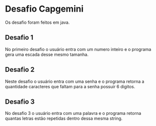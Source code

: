 # Desafio Capgemini

 Os desafio foram feitos em java.

## Desafio 1 

No primeiro desafio o usuário entra com um numero inteiro e o programa gera uma escada desse mesmo tamanha.

 

## Desafio 2

Neste desafio o usuário entra com uma senha e o programa retorna a quantidade caracteres que faltam para a senha possuir 6 digitos.

 

## Desafio 3

No desafio 3 o usuário entra com uma palavra e o programa retorna quantas letras estão repetidas dentro dessa mesma string.
 

